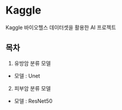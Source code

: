 # Kaggle
Kaggle 바이오헬스 데이터셋을 활용한 AI 프로젝트

## 목차
1. 유방암 분류 모델
  - 모델 : Unet
2. 피부암 분류 모델
  - 모델 : ResNet50
